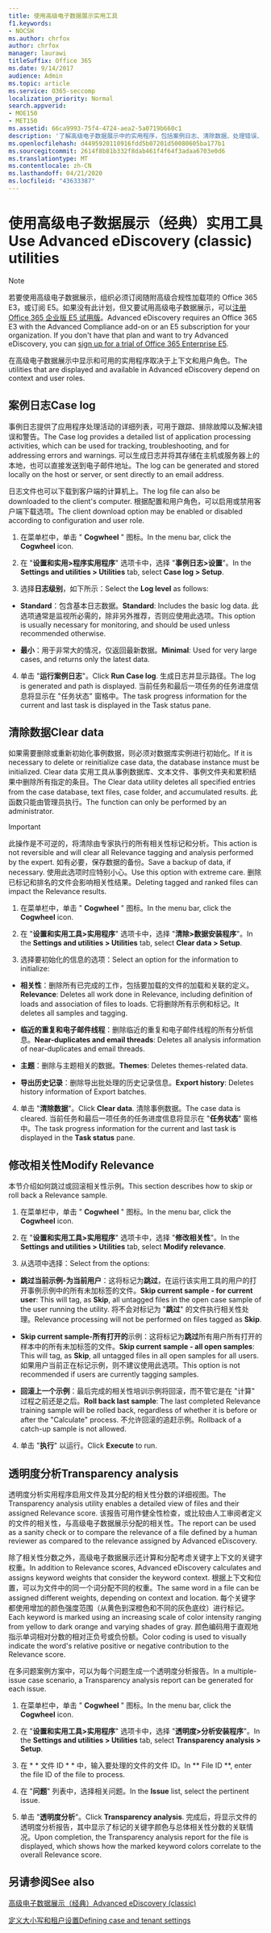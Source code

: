 ```yaml
---
title: 使用高级电子数据展示实用工具
f1.keywords:
- NOCSH
ms.author: chrfox
author: chrfox
manager: laurawi
titleSuffix: Office 365
ms.date: 9/14/2017
audience: Admin
ms.topic: article
ms.service: O365-seccomp
localization_priority: Normal
search.appverid:
- MOE150
- MET150
ms.assetid: 66ca9993-75f4-4724-aea2-5a0719b660c1
description: '了解高级电子数据展示中的实用程序，包括案例日志、清除数据、处理错误、修改相关性和透明度分析。  '
ms.openlocfilehash: d4495920110916fdd5b07201d50080605ba177b1
ms.sourcegitcommit: 2614f8b81b332f8dab461f4f64f3adaa6703e0d6
ms.translationtype: MT
ms.contentlocale: zh-CN
ms.lasthandoff: 04/21/2020
ms.locfileid: "43633387"
---
```

# <a name="use-advanced-ediscovery-classic-utilities"></a><span data-ttu-id="a55fc-103">使用高级电子数据展示（经典）实用工具</span><span class="sxs-lookup"><span data-stu-id="a55fc-103">Use Advanced eDiscovery (classic) utilities</span></span>

> [!NOTE]
> <span data-ttu-id="a55fc-p101">若要使用高级电子数据展示，组织必须订阅随附高级合规性加载项的 Office 365 E3，或订阅 E5。如果没有此计划，但又要试用高级电子数据展示，可以[注册 Office 365 企业版 E5 试用版](https://go.microsoft.com/fwlink/p/?LinkID=698279)。</span><span class="sxs-lookup"><span data-stu-id="a55fc-p101">Advanced eDiscovery requires an Office 365 E3 with the Advanced Compliance add-on or an E5 subscription for your organization. If you don't have that plan and want to try Advanced eDiscovery, you can [sign up for a trial of Office 365 Enterprise E5](https://go.microsoft.com/fwlink/p/?LinkID=698279).</span></span> 
  
<span data-ttu-id="a55fc-106">在高级电子数据展示中显示和可用的实用程序取决于上下文和用户角色。</span><span class="sxs-lookup"><span data-stu-id="a55fc-106">The utilities that are displayed and available in Advanced eDiscovery depend on context and user roles.</span></span>
  
## <a name="case-log"></a><span data-ttu-id="a55fc-107">案例日志</span><span class="sxs-lookup"><span data-stu-id="a55fc-107">Case log</span></span>

<span data-ttu-id="a55fc-108">事例日志提供了应用程序处理活动的详细列表，可用于跟踪、排除故障以及解决错误和警告。</span><span class="sxs-lookup"><span data-stu-id="a55fc-108">The Case log provides a detailed list of application processing activities, which can be used for tracking, troubleshooting, and for addressing errors and warnings.</span></span> <span data-ttu-id="a55fc-109">可以生成日志并将其存储在主机或服务器上的本地，也可以直接发送到电子邮件地址。</span><span class="sxs-lookup"><span data-stu-id="a55fc-109">The log can be generated and stored locally on the host or server, or sent directly to an email address.</span></span>
  
<span data-ttu-id="a55fc-110">日志文件也可以下载到客户端的计算机上。</span><span class="sxs-lookup"><span data-stu-id="a55fc-110">The log file can also be downloaded to the client's computer.</span></span> <span data-ttu-id="a55fc-111">根据配置和用户角色，可以启用或禁用客户端下载选项。</span><span class="sxs-lookup"><span data-stu-id="a55fc-111">The client download option may be enabled or disabled according to configuration and user role.</span></span>
  
1. <span data-ttu-id="a55fc-112">在菜单栏中，单击 " **Cogwheel** " 图标。</span><span class="sxs-lookup"><span data-stu-id="a55fc-112">In the menu bar, click the **Cogwheel** icon.</span></span> 
    
2. <span data-ttu-id="a55fc-113">在 "**设置和实用\>程序实用程序**" 选项卡中，选择 "**事例日志\>设置**"。</span><span class="sxs-lookup"><span data-stu-id="a55fc-113">In the **Settings and utilities \> Utilities** tab, select **Case log \> Setup**.</span></span>
    
3. <span data-ttu-id="a55fc-114">选择**日志级别**，如下所示：</span><span class="sxs-lookup"><span data-stu-id="a55fc-114">Select the **Log level** as follows:</span></span> 
    
  - <span data-ttu-id="a55fc-115">**Standard**：包含基本日志数据。</span><span class="sxs-lookup"><span data-stu-id="a55fc-115">**Standard**: Includes the basic log data.</span></span> <span data-ttu-id="a55fc-116">此选项通常是监视所必需的，除非另外推荐，否则应使用此选项。</span><span class="sxs-lookup"><span data-stu-id="a55fc-116">This option is usually necessary for monitoring, and should be used unless recommended otherwise.</span></span>
    
  - <span data-ttu-id="a55fc-117">**最小**：用于非常大的情况，仅返回最新数据。</span><span class="sxs-lookup"><span data-stu-id="a55fc-117">**Minimal**: Used for very large cases, and returns only the latest data.</span></span>
    
4. <span data-ttu-id="a55fc-118">单击 "**运行案例日志**"。</span><span class="sxs-lookup"><span data-stu-id="a55fc-118">Click **Run Case log**.</span></span> <span data-ttu-id="a55fc-119">生成日志并显示路径。</span><span class="sxs-lookup"><span data-stu-id="a55fc-119">The log is generated and path is displayed.</span></span> <span data-ttu-id="a55fc-120">当前任务和最后一项任务的任务进度信息将显示在 "任务状态" 窗格中。</span><span class="sxs-lookup"><span data-stu-id="a55fc-120">The task progress information for the current and last task is displayed in the Task status pane.</span></span>
    
## <a name="clear-data"></a><span data-ttu-id="a55fc-121">清除数据</span><span class="sxs-lookup"><span data-stu-id="a55fc-121">Clear data</span></span>

<span data-ttu-id="a55fc-122">如果需要删除或重新初始化事例数据，则必须对数据库实例进行初始化。</span><span class="sxs-lookup"><span data-stu-id="a55fc-122">If it is necessary to delete or reinitialize case data, the database instance must be initialized.</span></span> <span data-ttu-id="a55fc-123">Clear data 实用工具从事例数据库、文本文件、事例文件夹和累积结果中删除所有指定的条目。</span><span class="sxs-lookup"><span data-stu-id="a55fc-123">The Clear data utility deletes all specified entries from the case database, text files, case folder, and accumulated results.</span></span> <span data-ttu-id="a55fc-124">此函数只能由管理员执行。</span><span class="sxs-lookup"><span data-stu-id="a55fc-124">The function can only be performed by an administrator.</span></span>
  
> [!IMPORTANT]
> <span data-ttu-id="a55fc-125">此操作是不可逆的，将清除由专家执行的所有相关性标记和分析。</span><span class="sxs-lookup"><span data-stu-id="a55fc-125">This action is not reversible and will clear all Relevance tagging and analysis performed by the expert.</span></span> <span data-ttu-id="a55fc-126">如有必要，保存数据的备份。</span><span class="sxs-lookup"><span data-stu-id="a55fc-126">Save a backup of data, if necessary.</span></span> <span data-ttu-id="a55fc-127">使用此选项时应特别小心。</span><span class="sxs-lookup"><span data-stu-id="a55fc-127">Use this option with extreme care.</span></span> <span data-ttu-id="a55fc-128">删除已标记和排名的文件会影响相关性结果。</span><span class="sxs-lookup"><span data-stu-id="a55fc-128">Deleting tagged and ranked files can impact the Relevance results.</span></span> 
  
1. <span data-ttu-id="a55fc-129">在菜单栏中，单击 " **Cogwheel** " 图标。</span><span class="sxs-lookup"><span data-stu-id="a55fc-129">In the menu bar, click the **Cogwheel** icon.</span></span> 
    
2. <span data-ttu-id="a55fc-130">在 "**设置和实用工具\>实用程序**" 选项卡中，选择 "**清除\>数据安装程序**"。</span><span class="sxs-lookup"><span data-stu-id="a55fc-130">In the **Settings and utilities \> Utilities** tab, select **Clear data \> Setup**.</span></span>
    
3. <span data-ttu-id="a55fc-131">选择要初始化的信息的选项：</span><span class="sxs-lookup"><span data-stu-id="a55fc-131">Select an option for the information to initialize:</span></span>
    
  - <span data-ttu-id="a55fc-132">**相关性**：删除所有已完成的工作，包括要加载的文件的加载和关联的定义。</span><span class="sxs-lookup"><span data-stu-id="a55fc-132">**Relevance**: Deletes all work done in Relevance, including definition of loads and association of files to loads.</span></span> <span data-ttu-id="a55fc-133">它将删除所有示例和标记。</span><span class="sxs-lookup"><span data-stu-id="a55fc-133">It deletes all samples and tagging.</span></span>
    
  - <span data-ttu-id="a55fc-134">**临近的重复和电子邮件线程**：删除临近的重复和电子邮件线程的所有分析信息。</span><span class="sxs-lookup"><span data-stu-id="a55fc-134">**Near-duplicates and email threads**: Deletes all analysis information of near-duplicates and email threads.</span></span>
    
  - <span data-ttu-id="a55fc-135">**主题**：删除与主题相关的数据。</span><span class="sxs-lookup"><span data-stu-id="a55fc-135">**Themes**: Deletes themes-related data.</span></span>
    
  - <span data-ttu-id="a55fc-136">**导出历史记录**：删除导出批处理的历史记录信息。</span><span class="sxs-lookup"><span data-stu-id="a55fc-136">**Export history**: Deletes history information of Export batches.</span></span>
    
4. <span data-ttu-id="a55fc-137">单击 "**清除数据**"。</span><span class="sxs-lookup"><span data-stu-id="a55fc-137">Click **Clear data**.</span></span> <span data-ttu-id="a55fc-138">清除事例数据。</span><span class="sxs-lookup"><span data-stu-id="a55fc-138">The case data is cleared.</span></span> <span data-ttu-id="a55fc-139">当前任务和最后一项任务的任务进度信息将显示在 "**任务状态**" 窗格中。</span><span class="sxs-lookup"><span data-stu-id="a55fc-139">The task progress information for the current and last task is displayed in the **Task status** pane.</span></span> 
    
## <a name="modify-relevance"></a><span data-ttu-id="a55fc-140">修改相关性</span><span class="sxs-lookup"><span data-stu-id="a55fc-140">Modify Relevance</span></span>

<span data-ttu-id="a55fc-141">本节介绍如何跳过或回滚相关性示例。</span><span class="sxs-lookup"><span data-stu-id="a55fc-141">This section describes how to skip or roll back a Relevance sample.</span></span>
  
1. <span data-ttu-id="a55fc-142">在菜单栏中，单击 " **Cogwheel** " 图标。</span><span class="sxs-lookup"><span data-stu-id="a55fc-142">In the menu bar, click the **Cogwheel** icon.</span></span> 
    
2. <span data-ttu-id="a55fc-143">在 "**设置和实用工具\>实用程序**" 选项卡中，选择 "**修改相关性**"。</span><span class="sxs-lookup"><span data-stu-id="a55fc-143">In the **Settings and utilities \> Utilities** tab, select **Modify relevance**.</span></span>
    
3. <span data-ttu-id="a55fc-144">从选项中选择：</span><span class="sxs-lookup"><span data-stu-id="a55fc-144">Select from the options:</span></span> 
    
  - <span data-ttu-id="a55fc-145">**跳过当前示例-为当前用户**：这将标记为**跳过**，在运行该实用工具的用户的打开事例示例中的所有未加标签的文件。</span><span class="sxs-lookup"><span data-stu-id="a55fc-145">**Skip current sample - for current user**: This will tag, as **Skip**, all untagged files in the open case sample of the user running the utility.</span></span> <span data-ttu-id="a55fc-146">将不会对标记为 "**跳过**" 的文件执行相关性处理。</span><span class="sxs-lookup"><span data-stu-id="a55fc-146">Relevance processing will not be performed on files tagged as **Skip**.</span></span>
    
  - <span data-ttu-id="a55fc-147">**Skip current sample-所有打开的**示例：这将标记为**跳过**所有用户所有打开的样本中的所有未加标签的文件。</span><span class="sxs-lookup"><span data-stu-id="a55fc-147">**Skip current sample - all open samples**: This will tag, as **Skip**, all untagged files in all open samples for all users.</span></span> <span data-ttu-id="a55fc-148">如果用户当前正在标记示例，则不建议使用此选项。</span><span class="sxs-lookup"><span data-stu-id="a55fc-148">This option is not recommended if users are currently tagging samples.</span></span>
    
  - <span data-ttu-id="a55fc-149">**回滚上一个示例**：最后完成的相关性培训示例将回滚，而不管它是在 "计算" 过程之前还是之后。</span><span class="sxs-lookup"><span data-stu-id="a55fc-149">**Roll back last sample**: The last completed Relevance training sample will be rolled back, regardless of whether it is before or after the "Calculate" process.</span></span> <span data-ttu-id="a55fc-150">不允许回滚的追赶示例。</span><span class="sxs-lookup"><span data-stu-id="a55fc-150">Rollback of a catch-up sample is not allowed.</span></span>
    
4. <span data-ttu-id="a55fc-151">单击 "**执行**" 以运行。</span><span class="sxs-lookup"><span data-stu-id="a55fc-151">Click **Execute** to run.</span></span> 
    
## <a name="transparency-analysis"></a><span data-ttu-id="a55fc-152">透明度分析</span><span class="sxs-lookup"><span data-stu-id="a55fc-152">Transparency analysis</span></span>

<span data-ttu-id="a55fc-153">透明度分析实用程序启用文件及其分配的相关性分数的详细视图。</span><span class="sxs-lookup"><span data-stu-id="a55fc-153">The Transparency analysis utility enables a detailed view of files and their assigned Relevance score.</span></span> <span data-ttu-id="a55fc-154">该报告可用作健全性检查，或比较由人工审阅者定义的文件的相关性，与高级电子数据展示分配的相关性。</span><span class="sxs-lookup"><span data-stu-id="a55fc-154">The report can be used as a sanity check or to compare the relevance of a file defined by a human reviewer as compared to the relevance assigned by Advanced eDiscovery.</span></span> 
  
<span data-ttu-id="a55fc-155">除了相关性分数之外，高级电子数据展示还计算和分配考虑关键字上下文的关键字权重。</span><span class="sxs-lookup"><span data-stu-id="a55fc-155">In addition to Relevance scores, Advanced eDiscovery calculates and assigns keyword weights that consider the keyword context.</span></span> <span data-ttu-id="a55fc-156">根据上下文和位置，可以为文件中的同一个词分配不同的权重。</span><span class="sxs-lookup"><span data-stu-id="a55fc-156">The same word in a file can be assigned different weights, depending on context and location.</span></span> <span data-ttu-id="a55fc-157">每个关键字都使用增加的颜色强度范围（从黄色到深橙色和不同的灰色底纹）进行标记。</span><span class="sxs-lookup"><span data-stu-id="a55fc-157">Each keyword is marked using an increasing scale of color intensity ranging from yellow to dark orange and varying shades of gray.</span></span> <span data-ttu-id="a55fc-158">颜色编码用于直观地指示单词相对分数的相对正负号或负份额。</span><span class="sxs-lookup"><span data-stu-id="a55fc-158">Color coding is used to visually indicate the word's relative positive or negative contribution to the Relevance score.</span></span> 
  
<span data-ttu-id="a55fc-159">在多问题案例方案中，可以为每个问题生成一个透明度分析报告。</span><span class="sxs-lookup"><span data-stu-id="a55fc-159">In a multiple-issue case scenario, a Transparency analysis report can be generated for each issue.</span></span>
  
1. <span data-ttu-id="a55fc-160">在菜单栏中，单击 " **Cogwheel** " 图标。</span><span class="sxs-lookup"><span data-stu-id="a55fc-160">In the menu bar, click the **Cogwheel** icon.</span></span> 
    
2. <span data-ttu-id="a55fc-161">在 "**设置和实用工具\>实用程序**" 选项卡中，选择 "**透明度\>分析安装程序**"。</span><span class="sxs-lookup"><span data-stu-id="a55fc-161">In the **Settings and utilities \> Utilities** tab, select **Transparency analysis \> Setup**.</span></span>
    
3. <span data-ttu-id="a55fc-162">在 \* \* 文件 ID \* \* 中，输入要处理的文件的文件 ID。</span><span class="sxs-lookup"><span data-stu-id="a55fc-162">In \*\* File ID \*\*, enter the file ID of the file to process.</span></span>
    
4. <span data-ttu-id="a55fc-163">在 "**问题**" 列表中，选择相关问题。</span><span class="sxs-lookup"><span data-stu-id="a55fc-163">In the **Issue** list, select the pertinent issue.</span></span> 
    
5. <span data-ttu-id="a55fc-164">单击 "**透明度分析**"。</span><span class="sxs-lookup"><span data-stu-id="a55fc-164">Click **Transparency analysis**.</span></span> <span data-ttu-id="a55fc-165">完成后，将显示文件的透明度分析报告，其中显示了标记的关键字颜色与总体相关性分数的关联情况。</span><span class="sxs-lookup"><span data-stu-id="a55fc-165">Upon completion, the Transparency analysis report for the file is displayed, which shows how the marked keyword colors correlate to the overall Relevance score.</span></span>
    
## <a name="see-also"></a><span data-ttu-id="a55fc-166">另请参阅</span><span class="sxs-lookup"><span data-stu-id="a55fc-166">See also</span></span>

[<span data-ttu-id="a55fc-167">高级电子数据展示（经典）</span><span class="sxs-lookup"><span data-stu-id="a55fc-167">Advanced eDiscovery (classic)</span></span>](office-365-advanced-ediscovery.md)
  
[<span data-ttu-id="a55fc-168">定义大小写和租户设置</span><span class="sxs-lookup"><span data-stu-id="a55fc-168">Defining case and tenant settings</span></span>](define-case-and-tenant-settings-in-advanced-ediscovery.md)

